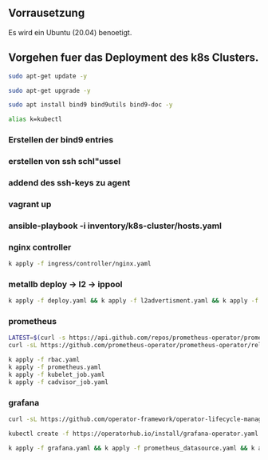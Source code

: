 ## Vorrausetzung
Es wird ein Ubuntu (20.04) benoetigt.
## Vorgehen fuer das Deployment des k8s Clusters.
```bash
sudo apt-get update -y
```

```bash
sudo apt-get upgrade -y
```

```bash
sudo apt install bind9 bind9utils bind9-doc -y
```

```bash
alias k=kubectl
```

### Erstellen der bind9 entries
### erstellen von ssh schl"ussel
### addend des ssh-keys zu agent
### vagrant up
### ansible-playbook -i inventory/k8s-cluster/hosts.yaml
### nginx controller
```bash
k apply -f ingress/controller/nginx.yaml
```
### metallb deploy -> l2 -> ippool
```bash
k apply -f deploy.yaml && k apply -f l2advertisment.yaml && k apply -f ip-pool.yaml
```
### prometheus
```bash
LATEST=$(curl -s https://api.github.com/repos/prometheus-operator/prometheus-operator/releases/latest | jq -cr .tag_name)
curl -sL https://github.com/prometheus-operator/prometheus-operator/releases/download/${LATEST}/bundle.yaml | kubectl create -f -
```

```bash
k apply -f rbac.yaml
k apply -f prometheus.yaml
k apply -f kubelet_job.yaml
k apply -f cadvisor_job.yaml
```
### grafana
```bash
curl -sL https://github.com/operator-framework/operator-lifecycle-manager/releases/download/v0.26.0/install.sh | bash -s v0.26.0
```

```bash
kubectl create -f https://operatorhub.io/install/grafana-operator.yaml
```

```bash
k apply -f grafana.yaml && k apply -f prometheus_datasource.yaml && k apply -f ingress_rule.yaml
```
